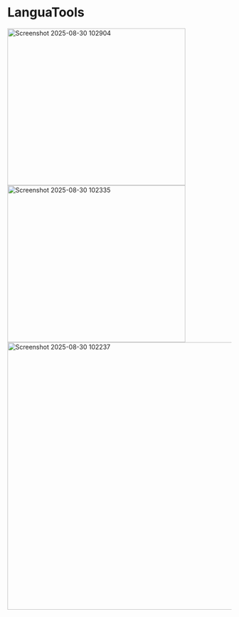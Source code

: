# LanguaTools
<img width="400" height="352" alt="Screenshot 2025-08-30 102904" src="https://github.com/user-attachments/assets/ee50dff6-d96d-4424-9179-7ea8391b3ff3" />
<img width="400" height="352" alt="Screenshot 2025-08-30 102335" src="https://github.com/user-attachments/assets/bf1b9174-ae50-4c2a-9dc9-f3539cdcf0ad" />
<img width="600" alt="Screenshot 2025-08-30 102237" src="https://github.com/user-attachments/assets/6cbe80d8-3045-4f8f-ba08-094dabfe8cfa" />
